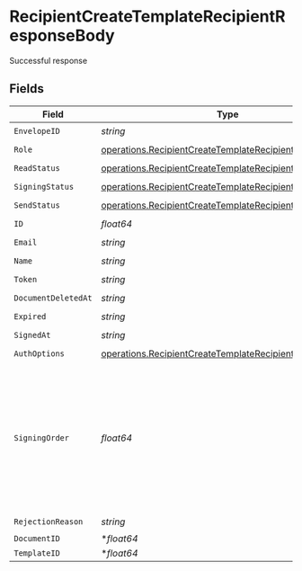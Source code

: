 # RecipientCreateTemplateRecipientResponseBody

Successful response


## Fields

| Field                                                                                                                                | Type                                                                                                                                 | Required                                                                                                                             | Description                                                                                                                          |
| ------------------------------------------------------------------------------------------------------------------------------------ | ------------------------------------------------------------------------------------------------------------------------------------ | ------------------------------------------------------------------------------------------------------------------------------------ | ------------------------------------------------------------------------------------------------------------------------------------ |
| `EnvelopeID`                                                                                                                         | *string*                                                                                                                             | :heavy_check_mark:                                                                                                                   | N/A                                                                                                                                  |
| `Role`                                                                                                                               | [operations.RecipientCreateTemplateRecipientRoleResponse](../../models/operations/recipientcreatetemplaterecipientroleresponse.md)   | :heavy_check_mark:                                                                                                                   | N/A                                                                                                                                  |
| `ReadStatus`                                                                                                                         | [operations.RecipientCreateTemplateRecipientReadStatus](../../models/operations/recipientcreatetemplaterecipientreadstatus.md)       | :heavy_check_mark:                                                                                                                   | N/A                                                                                                                                  |
| `SigningStatus`                                                                                                                      | [operations.RecipientCreateTemplateRecipientSigningStatus](../../models/operations/recipientcreatetemplaterecipientsigningstatus.md) | :heavy_check_mark:                                                                                                                   | N/A                                                                                                                                  |
| `SendStatus`                                                                                                                         | [operations.RecipientCreateTemplateRecipientSendStatus](../../models/operations/recipientcreatetemplaterecipientsendstatus.md)       | :heavy_check_mark:                                                                                                                   | N/A                                                                                                                                  |
| `ID`                                                                                                                                 | *float64*                                                                                                                            | :heavy_check_mark:                                                                                                                   | N/A                                                                                                                                  |
| `Email`                                                                                                                              | *string*                                                                                                                             | :heavy_check_mark:                                                                                                                   | N/A                                                                                                                                  |
| `Name`                                                                                                                               | *string*                                                                                                                             | :heavy_check_mark:                                                                                                                   | N/A                                                                                                                                  |
| `Token`                                                                                                                              | *string*                                                                                                                             | :heavy_check_mark:                                                                                                                   | N/A                                                                                                                                  |
| `DocumentDeletedAt`                                                                                                                  | *string*                                                                                                                             | :heavy_check_mark:                                                                                                                   | N/A                                                                                                                                  |
| `Expired`                                                                                                                            | *string*                                                                                                                             | :heavy_check_mark:                                                                                                                   | N/A                                                                                                                                  |
| `SignedAt`                                                                                                                           | *string*                                                                                                                             | :heavy_check_mark:                                                                                                                   | N/A                                                                                                                                  |
| `AuthOptions`                                                                                                                        | [operations.RecipientCreateTemplateRecipientAuthOptions](../../models/operations/recipientcreatetemplaterecipientauthoptions.md)     | :heavy_check_mark:                                                                                                                   | N/A                                                                                                                                  |
| `SigningOrder`                                                                                                                       | *float64*                                                                                                                            | :heavy_check_mark:                                                                                                                   | The order in which the recipient should sign the document. Only works if the document is set to sequential signing.                  |
| `RejectionReason`                                                                                                                    | *string*                                                                                                                             | :heavy_check_mark:                                                                                                                   | N/A                                                                                                                                  |
| `DocumentID`                                                                                                                         | **float64*                                                                                                                           | :heavy_minus_sign:                                                                                                                   | N/A                                                                                                                                  |
| `TemplateID`                                                                                                                         | **float64*                                                                                                                           | :heavy_minus_sign:                                                                                                                   | N/A                                                                                                                                  |